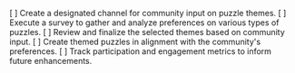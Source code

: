 [ ] Create a designated channel for community input on puzzle themes.
[ ] Execute a survey to gather and analyze preferences on various types of puzzles.
[ ] Review and finalize the selected themes based on community input.
[ ] Create themed puzzles in alignment with the community's preferences.
[ ] Track participation and engagement metrics to inform future enhancements.